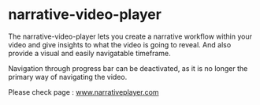 # narrative-video-player

The narrative-video-player lets you create a narrative workflow within your video and give insights to what the video is going to reveal. And also provide a visual and easily navigatable timeframe. 

Navigation through progress bar can be deactivated, as it is no longer the primary way of navigating the video.

Please check page : www.narrativeplayer.com

